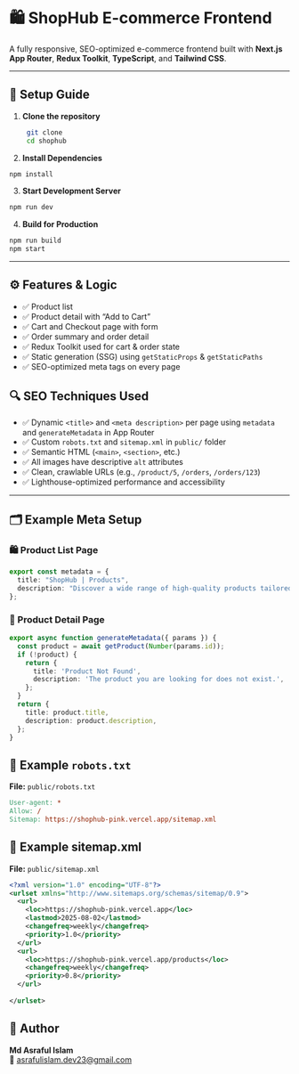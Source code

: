# 🛍️ ShopHub E-commerce Frontend

A fully responsive, SEO-optimized e-commerce frontend built with **Next.js App Router**, **Redux Toolkit**, **TypeScript**, and **Tailwind CSS**.

---

## 🚀 Setup Guide

1. **Clone the repository**
   ```bash
    git clone  
    cd shophub 
   ```
2. **Install Dependencies**
```bash
npm install
```
3. **Start Development Server**
```bash
npm run dev
```
4. **Build for Production**
```bash
npm run build
npm start
```
---

## ⚙️ Features & Logic

- ✅ Product list    
- ✅ Product detail with “Add to Cart”  
- ✅ Cart and Checkout page with form  
- ✅ Order summary and order detail  
- ✅ Redux Toolkit used for cart & order state  
- ✅ Static generation (SSG) using `getStaticProps` & `getStaticPaths`  
- ✅ SEO-optimized meta tags on every page  

## 🔍 SEO Techniques Used

- ✅ Dynamic `<title>` and `<meta description>` per page using `metadata` and `generateMetadata` in App Router  
- ✅ Custom `robots.txt` and `sitemap.xml` in `public/` folder  
- ✅ Semantic HTML (`<main>`, `<section>`, etc.)  
- ✅ All images have descriptive `alt` attributes  
- ✅ Clean, crawlable URLs (e.g., `/product/5`, `/orders`, `/orders/123`)  
- ✅ Lighthouse-optimized performance and accessibility  

---

## 🗂️ Example Meta Setup

### 🛍️ Product List Page

```ts
export const metadata = {
  title: "ShopHub | Products",
  description: "Discover a wide range of high-quality products tailored to your needs. Browse categories, compare prices, and find your perfect pick all in one place.",
};
```

### 📄 Product Detail Page
```ts
export async function generateMetadata({ params }) {
  const product = await getProduct(Number(params.id));
  if (!product) {
    return {
      title: 'Product Not Found',
      description: 'The product you are looking for does not exist.',
    };
  }
  return {
    title: product.title,
    description: product.description,
  };
}
```

## 🧾 Example `robots.txt`

**File:** `public/robots.txt`

```makefile
User-agent: *
Allow: /
Sitemap: https://shophub-pink.vercel.app/sitemap.xml
```
## 🧭 Example sitemap.xml
**File:** `public/sitemap.xml`

```xml
<?xml version="1.0" encoding="UTF-8"?>
<urlset xmlns="http://www.sitemaps.org/schemas/sitemap/0.9">
  <url>
    <loc>https://shophub-pink.vercel.app</loc>
    <lastmod>2025-08-02</lastmod>
    <changefreq>weekly</changefreq>
    <priority>1.0</priority>
  </url>
  <url>
    <loc>https://shophub-pink.vercel.app/products</loc>
    <changefreq>weekly</changefreq>
    <priority>0.8</priority>
  </url>
 
</urlset>
```

## 📧 Author

**Md Asraful Islam**  
📧 [asrafulislam.dev23@gmail.com](mailto:asrafulislam.dev23@gmail.com)